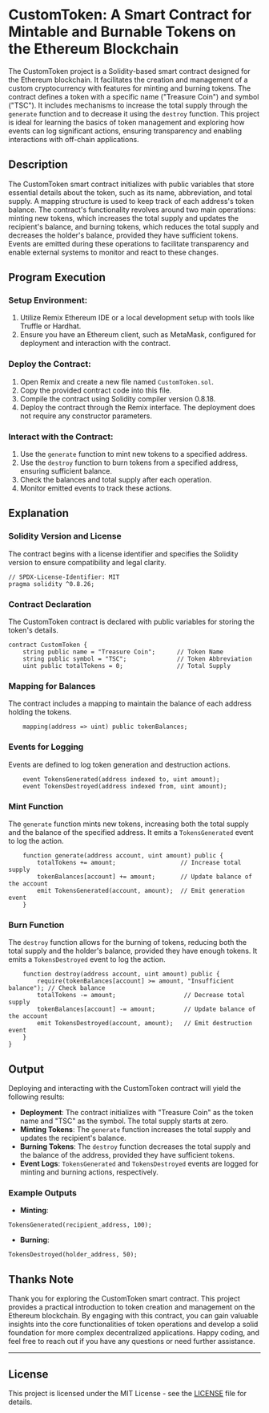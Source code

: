 # CustomToken: A Smart Contract for Mintable and Burnable Tokens on the Ethereum Blockchain

The CustomToken project is a Solidity-based smart contract designed for the Ethereum blockchain. It facilitates the creation and management of a custom cryptocurrency with features for minting and burning tokens. The contract defines a token with a specific name ("Treasure Coin") and symbol ("TSC"). It includes mechanisms to increase the total supply through the `generate` function and to decrease it using the `destroy` function. This project is ideal for learning the basics of token management and exploring how events can log significant actions, ensuring transparency and enabling interactions with off-chain applications.

## Description

The CustomToken smart contract initializes with public variables that store essential details about the token, such as its name, abbreviation, and total supply. A mapping structure is used to keep track of each address's token balance. The contract's functionality revolves around two main operations: minting new tokens, which increases the total supply and updates the recipient's balance, and burning tokens, which reduces the total supply and decreases the holder's balance, provided they have sufficient tokens. Events are emitted during these operations to facilitate transparency and enable external systems to monitor and react to these changes.

## Program Execution

### Setup Environment:

1. Utilize Remix Ethereum IDE or a local development setup with tools like Truffle or Hardhat.
2. Ensure you have an Ethereum client, such as MetaMask, configured for deployment and interaction with the contract.

### Deploy the Contract:

1. Open Remix and create a new file named `CustomToken.sol`.
2. Copy the provided contract code into this file.
3. Compile the contract using Solidity compiler version 0.8.18.
4. Deploy the contract through the Remix interface. The deployment does not require any constructor parameters.

### Interact with the Contract:

1. Use the `generate` function to mint new tokens to a specified address.
2. Use the `destroy` function to burn tokens from a specified address, ensuring sufficient balance.
3. Check the balances and total supply after each operation.
4. Monitor emitted events to track these actions.

## Explanation

### Solidity Version and License

The contract begins with a license identifier and specifies the Solidity version to ensure compatibility and legal clarity.

```solidity
// SPDX-License-Identifier: MIT
pragma solidity ^0.8.26;
```

### Contract Declaration

The CustomToken contract is declared with public variables for storing the token's details.

```solidity
contract CustomToken {
    string public name = "Treasure Coin";      // Token Name
    string public symbol = "TSC";              // Token Abbreviation
    uint public totalTokens = 0;               // Total Supply
```

### Mapping for Balances

The contract includes a mapping to maintain the balance of each address holding the tokens.

```solidity
    mapping(address => uint) public tokenBalances;
```

### Events for Logging

Events are defined to log token generation and destruction actions.

```solidity
    event TokensGenerated(address indexed to, uint amount);
    event TokensDestroyed(address indexed from, uint amount);
```

### Mint Function

The `generate` function mints new tokens, increasing both the total supply and the balance of the specified address. It emits a `TokensGenerated` event to log the action.

```solidity
    function generate(address account, uint amount) public {
        totalTokens += amount;                  // Increase total supply
        tokenBalances[account] += amount;       // Update balance of the account
        emit TokensGenerated(account, amount);  // Emit generation event
    }
```

### Burn Function

The `destroy` function allows for the burning of tokens, reducing both the total supply and the holder's balance, provided they have enough tokens. It emits a `TokensDestroyed` event to log the action.

```solidity
    function destroy(address account, uint amount) public {
        require(tokenBalances[account] >= amount, "Insufficient balance"); // Check balance
        totalTokens -= amount;                   // Decrease total supply
        tokenBalances[account] -= amount;        // Update balance of the account
        emit TokensDestroyed(account, amount);   // Emit destruction event
    }
}
```

## Output

Deploying and interacting with the CustomToken contract will yield the following results:

- **Deployment**: The contract initializes with "Treasure Coin" as the token name and "TSC" as the symbol. The total supply starts at zero.
- **Minting Tokens**: The `generate` function increases the total supply and updates the recipient's balance.
- **Burning Tokens**: The `destroy` function decreases the total supply and the balance of the address, provided they have sufficient tokens.
- **Event Logs**: `TokensGenerated` and `TokensDestroyed` events are logged for minting and burning actions, respectively.

### Example Outputs

- **Minting**:

```plaintext
TokensGenerated(recipient_address, 100);
```

- **Burning**:

```plaintext
TokensDestroyed(holder_address, 50);
```

## Thanks Note

Thank you for exploring the CustomToken smart contract. This project provides a practical introduction to token creation and management on the Ethereum blockchain. By engaging with this contract, you can gain valuable insights into the core functionalities of token operations and develop a solid foundation for more complex decentralized applications. Happy coding, and feel free to reach out if you have any questions or need further assistance.

---

## License

This project is licensed under the MIT License - see the [LICENSE](LICENSE) file for details.
